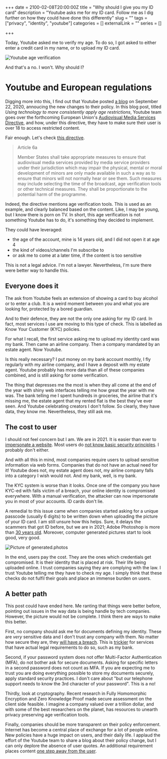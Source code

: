 +++
date = 2100-02-08T20:00:00Z
title = "Why should I give you my ID card"
description = "Youtube asks me for my ID card. Follow me as I dig further on how they could have done this differently"
slug = "" 
tags = ["privacy", "identity", "youtube"]
categories = []
externalLink = ""
series = []

+++

Today, Youtube asked me to verify my age. To do so, I got asked to either enter a credit card in my name, or to upload my ID card.

![Youtube age verification](/images/why-give-id-card-01.png)

And that's a no. I won't. Why should I?



# Youtube and European regulations

Digging more into this, I find out that Youtube posted [a blog](https://blog.youtube/news-and-events/using-technology-more-consistently-apply-age-restrictions/) on September 22, 2020, annoucing the new changes to their policy. In this blog post, titled _Using technology to more consistently apply age restrictions_, Youtube team goes over the forthcoming European Union's [Audiovisual Media Services Directive](https://ec.europa.eu/digital-single-market/en/revision-audiovisual-media-services-directive-avmsd), and how, under this directive, they have to make sure their user is over 18 to access restricted content.

Fair enough. Let's check [this directive](https://eur-lex.europa.eu/legal-content/EN/TXT/HTML/?uri=CELEX:32018L1808&from=EN#d1e1323-69-1).

> Article 6a
>
> Member States shall take appropriate measures to ensure that audiovisual media services provided by media service providers under their  jurisdiction which may impair the physical, mental or moral development  of minors are only made available in such a way as to ensure that minors will not normally hear or see them. Such measures may include selecting the time of the broadcast, age verification tools or other technical  measures. They shall be proportionate to the potential harm of the  programme.

Indeed, the directive mentions age verification tools. This is used as an example, and clearly balanced based on the content. Like, I may be young, but I know there is porn on TV. In short, this age verification is not something Youtube has to do, it's something they decided to implement.

They could have leveraged:

+ the age of the account, mine is 14 years old, and I did not open it at age 4
+ the kind of videos/channels I'm subscribe to
+ or ask me to come at a later time, if the content is too sensitive

This is not a legal advice. I'm not a lawyer. Nevertheless, I'm sure there were better way to handle this.

## Everyone does it

The ask from Youtube feels an extension of showing a card to buy alcohol or to enter a club. It is a weird moment between you and what you are looking for, protected by a bored guardian.

And to their defence, they are not the only one asking for my ID card. In fact, most services I use are moving to this type of check. This is labelled as Know Your Customer (KYC) policies.

For what I recall, the first service asking me to upload my identity card was my bank. Then came an airline company. Then a company mandated by an estate agent. Now Youtube.

Is this really necessary? I put money on my bank account monthly, I fly regularly with my airline company, and I have a deposit with my estate agent. Youtube probably has more data than all of these companies combined, and is still asking for some verification.

The thing that depresses me the most is when they all come at the end of the year with shiny web interfaces telling me how great the year with me was. The bank telling me I spent hundreds in groceries, the airline that it's missing me, the estate agent that my rented flat is the best they've ever seen. And Youtube celebrating creators I don't follow. So clearly, they have data, they know me. Nevertheless, they still ask me.

## The cost to user

I should not feel concern but I am. We are in 2021. It is easier than ever to [impersonate a website](https://patents.google.com/patent/US7370015B2/en). Most users do [not know basic security principles](https://dl.acm.org/doi/abs/10.1145/2858036.2858214). I probably don't either.

And with all this in mind, most companies require users to upload sensitive information via web forms. Companies that do not have an actual need for it! Youtube does not, my estate agent does not, my airline company falls into a category I wish would not. And my bank, well, is my bank.

The KYC system is worse than it looks. Once one of the company you have KYC-ed with falls victim of a breach, your online identity is compromised everywhere. With a manual verification, the attacker can now impersonate you in most of your accounts. ID cards don't lie.

A remedial to this issue came when companies started asking for a unique passcode (usually 6 digits) to be written down when uploading the picture of your ID card. I am still unsure how this helps. Sure, it delays the scammers that got ID before, but we are in 2021; Adobe Photoshop is more than [30 years old](https://en.wikipedia.org/wiki/Adobe_Photoshop). Moreover, computer generated pictures start to look good, very good.

![Picture of generated.photos](/images/why-give-id-card-02.png)

In the end, users pay the cost. They are the ones which credentials get compromised. It is their identity that is placed at risk. Their life being uploaded online. I trust companies saying they are complying with the law. I trust Youtube telling me they have to check my age. I simply think that these checks do not fulfil their goals and place an immense burden on users.

## A better path

This post could have ended here. Me ranting that things were better before, pointing out issues in the way data is being handle by tech companies. However, the picture would not be complete. I think there are ways to make this better.

First, no company should ask me for documents defining my identity. These are _very_ sensitive data and I don't trust any company with them. No matter how secure they are, they [will have a breach](https://en.wikipedia.org/wiki/List_of_data_breaches). This is [trickier](https://onlinelibrary.wiley.com/doi/abs/10.1111/lsi.12303) for services that have actual legal requirements to do so, such as my bank.

Second, if your password system does not offer Multi-Factor Authentication (MFA), do not bother ask for secure documents. Asking for specific letters in a second password does not count as MFA. If you are expecting me to trust you are doing everything possible to store my documents securely, apply standard security practices. I don't care about "but our telephone support needs to know the 3rd character of your password". This is a no!

Thirdly, look at cryptography. Recent research in Fully Homomorphic Encryption and Zero Knowledge Proof made secure assessment on the client side feasible. I imagine a company valued over a trillion dollar, and with some of the best researchers on the planet, has resources to unearth privacy preserving age verification tools.

Finally, companies should be more transparent on their policy enforcement. Internet has become a central place of exchange for a lot of people online. New policies have a huge impact on users, and their daily life. I applaud the effort of the Youtube team to share a blog about their policy change, but I can only deplore the absence of user quotes. An additional requirement places content [one step away from the user](https://twitter.com/yopalmm/status/1344806043881189383?s=20).
